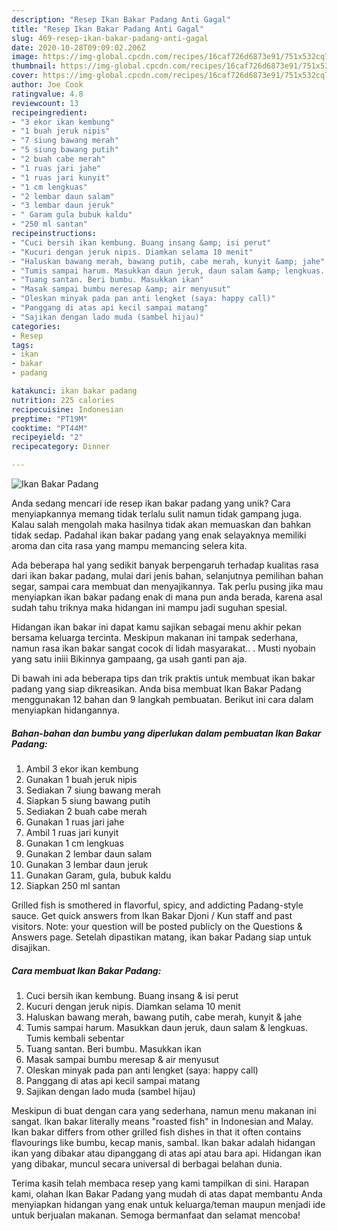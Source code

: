 ```yaml
---
description: "Resep Ikan Bakar Padang Anti Gagal"
title: "Resep Ikan Bakar Padang Anti Gagal"
slug: 469-resep-ikan-bakar-padang-anti-gagal
date: 2020-10-28T09:09:02.206Z
image: https://img-global.cpcdn.com/recipes/16caf726d6873e91/751x532cq70/ikan-bakar-padang-foto-resep-utama.jpg
thumbnail: https://img-global.cpcdn.com/recipes/16caf726d6873e91/751x532cq70/ikan-bakar-padang-foto-resep-utama.jpg
cover: https://img-global.cpcdn.com/recipes/16caf726d6873e91/751x532cq70/ikan-bakar-padang-foto-resep-utama.jpg
author: Joe Cook
ratingvalue: 4.8
reviewcount: 13
recipeingredient:
- "3 ekor ikan kembung"
- "1 buah jeruk nipis"
- "7 siung bawang merah"
- "5 siung bawang putih"
- "2 buah cabe merah"
- "1 ruas jari jahe"
- "1 ruas jari kunyit"
- "1 cm lengkuas"
- "2 lembar daun salam"
- "3 lembar daun jeruk"
- " Garam gula bubuk kaldu"
- "250 ml santan"
recipeinstructions:
- "Cuci bersih ikan kembung. Buang insang &amp; isi perut"
- "Kucuri dengan jeruk nipis. Diamkan selama 10 menit"
- "Haluskan bawang merah, bawang putih, cabe merah, kunyit &amp; jahe"
- "Tumis sampai harum. Masukkan daun jeruk, daun salam &amp; lengkuas. Tumis kembali sebentar"
- "Tuang santan. Beri bumbu. Masukkan ikan"
- "Masak sampai bumbu meresap &amp; air menyusut"
- "Oleskan minyak pada pan anti lengket (saya: happy call)"
- "Panggang di atas api kecil sampai matang"
- "Sajikan dengan lado muda (sambel hijau)"
categories:
- Resep
tags:
- ikan
- bakar
- padang

katakunci: ikan bakar padang 
nutrition: 225 calories
recipecuisine: Indonesian
preptime: "PT19M"
cooktime: "PT44M"
recipeyield: "2"
recipecategory: Dinner

---
```



![Ikan Bakar Padang](https://img-global.cpcdn.com/recipes/16caf726d6873e91/751x532cq70/ikan-bakar-padang-foto-resep-utama.jpg)

Anda sedang mencari ide resep ikan bakar padang yang unik? Cara menyiapkannya memang tidak terlalu sulit namun tidak gampang juga. Kalau salah mengolah maka hasilnya tidak akan memuaskan dan bahkan tidak sedap. Padahal ikan bakar padang yang enak selayaknya memiliki aroma dan cita rasa yang mampu memancing selera kita.

Ada beberapa hal yang sedikit banyak berpengaruh terhadap kualitas rasa dari ikan bakar padang, mulai dari jenis bahan, selanjutnya pemilihan bahan segar, sampai cara membuat dan menyajikannya. Tak perlu pusing jika mau menyiapkan ikan bakar padang enak di mana pun anda berada, karena asal sudah tahu triknya maka hidangan ini mampu jadi suguhan spesial.

Hidangan ikan bakar ini dapat kamu sajikan sebagai menu akhir pekan bersama keluarga tercinta. Meskipun makanan ini tampak sederhana, namun rasa ikan bakar sangat cocok di lidah masyarakat.. . Musti nyobain yang satu iniii Bikinnya gampaang, ga usah ganti pan aja.


Di bawah ini ada beberapa tips dan trik praktis untuk membuat ikan bakar padang yang siap dikreasikan. Anda bisa membuat Ikan Bakar Padang menggunakan 12 bahan dan 9 langkah pembuatan. Berikut ini cara dalam menyiapkan hidangannya.

<!--inarticleads1-->

##### Bahan-bahan dan bumbu yang diperlukan dalam pembuatan Ikan Bakar Padang:

1. Ambil 3 ekor ikan kembung
1. Gunakan 1 buah jeruk nipis
1. Sediakan 7 siung bawang merah
1. Siapkan 5 siung bawang putih
1. Sediakan 2 buah cabe merah
1. Gunakan 1 ruas jari jahe
1. Ambil 1 ruas jari kunyit
1. Gunakan 1 cm lengkuas
1. Gunakan 2 lembar daun salam
1. Gunakan 3 lembar daun jeruk
1. Gunakan  Garam, gula, bubuk kaldu
1. Siapkan 250 ml santan


Grilled fish is smothered in flavorful, spicy, and addicting Padang-style sauce. Get quick answers from Ikan Bakar Djoni / Kun staff and past visitors. Note: your question will be posted publicly on the Questions &amp; Answers page. Setelah dipastikan matang, ikan bakar Padang siap untuk disajikan. 

<!--inarticleads2-->

##### Cara membuat Ikan Bakar Padang:

1. Cuci bersih ikan kembung. Buang insang &amp; isi perut
1. Kucuri dengan jeruk nipis. Diamkan selama 10 menit
1. Haluskan bawang merah, bawang putih, cabe merah, kunyit &amp; jahe
1. Tumis sampai harum. Masukkan daun jeruk, daun salam &amp; lengkuas. Tumis kembali sebentar
1. Tuang santan. Beri bumbu. Masukkan ikan
1. Masak sampai bumbu meresap &amp; air menyusut
1. Oleskan minyak pada pan anti lengket (saya: happy call)
1. Panggang di atas api kecil sampai matang
1. Sajikan dengan lado muda (sambel hijau)


Meskipun di buat dengan cara yang sederhana, namun menu makanan ini sangat. Ikan bakar literally means &#34;roasted fish&#34; in Indonesian and Malay. Ikan bakar differs from other grilled fish dishes in that it often contains flavourings like bumbu, kecap manis, sambal. Ikan bakar adalah hidangan ikan yang dibakar atau dipanggang di atas api atau bara api. Hidangan ikan yang dibakar, muncul secara universal di berbagai belahan dunia. 

Terima kasih telah membaca resep yang kami tampilkan di sini. Harapan kami, olahan Ikan Bakar Padang yang mudah di atas dapat membantu Anda menyiapkan hidangan yang enak untuk keluarga/teman maupun menjadi ide untuk berjualan makanan. Semoga bermanfaat dan selamat mencoba!
